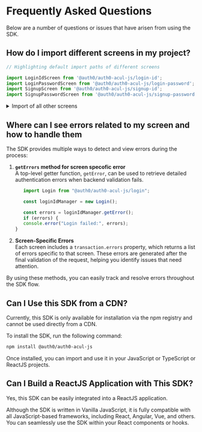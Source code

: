 # Frequently Asked Questions

Below are a number of questions or issues that have arisen from using the SDK.

## How do I import different screens in my project?

```typescript
// Highlighting default import paths of different screens

import LoginIdScreen from '@auth0/auth0-acul-js/login-id';
import LoginPasswordScreen from '@auth0/auth0-acul-js/login-password';
import SignupScreen from '@auth0/auth0-acul-js/signup-id';
import SignupPasswordScreen from '@auth0/auth0-acul-js/signup-password';
```

<details>
  <summary>Import of all other screens</summary>

```javascript
import LoginPasswordlessEmailCodeScreen from '@auth0/auth0-acul-js/login-passwordless-email-code';
import LoginPasswordlessEmailSMSOTP from '@auth0/auth0-acul-js/login-passwordless-sms-otp';
import PasskeyEnrolmentScreen from '@auth0/auth0-acul-js/passkey-enrollment';
import PasskeyEnrolmentLocalScreen from '@auth0/auth0-acul-js/passkey-enrollment-local';
import PhoneIdentifierChallengeScreen from '@auth0/auth0-acul-js/phone-identifier-challenge';
import PhoneIdentifierEnrolmentScreen from '@auth0/auth0-acul-js/phone-identifier-enrollment';
import EmailIdentifierChallengeScreen from '@auth0/auth0-acul-js/email-identifier-challenge';
import InterstitialCaptchaScreen from '@auth0/auth0-acul-js/interstitial-captcha';
import Login from '@auth0/auth0-acul-js/login';
import Signup from '@auth0/auth0-acul-js/signup';
import ResetPassword from '@auth0/auth0-acul-js/reset-password';
import ResetPasswordRequest from '@auth0/auth0-acul-js/reset-password-request';
import ResetPasswordEmail from '@auth0/auth0-acul-js/reset-password-email';
import ResetPasswordSuccess from '@auth0/auth0-acul-js/reset-password-success';
import ResetPasswordError from '@auth0/auth0-acul-js/reset-password-error';

// MFA related screens
import MfaDetectBrowserCapabilities from '@auth0/auth0-acul-js/mfa-detect-browser-capabilities';
import MfaEnrollResult from '@auth0/auth0-acul-js/mfa-enroll-result';
import MfaBeginEnrollOptions from '@auth0/auth0-acul-js/mfa-begin-enroll-options';
import MfaLoginOptions from '@auth0/auth0-acul-js/mfa-login-options';
import MfaPushEnrollmentQr from '@auth0/auth0-acul-js/mfa-push-enrollment-qr';
import MfaPushWelcome from '@auth0/auth0-acul-js/mfa-push-welcome';
import MfaPushChallengePush from '@auth0/auth0-acul-js/mfa-push-challenge-push';
import MfaPushList from '@auth0/auth0-acul-js/mfa-push-list';
import MfaCountryCodes from '@auth0/auth0-acul-js/mfa-country-codes';
import MfaSmsChallenge from '@auth0/auth0-acul-js/mfa-sms-challenge';
import MfaSmsEnrollment from '@auth0/auth0-acul-js/mfa-sms-enrollment';
import MfaSmsList from '@auth0/auth0-acul-js/mfa-sms-list';
import MfaEmailChallenge from '@auth0/auth0-acul-js/mfa-email-challenge';
import MfaEmailList from '@auth0/auth0-acul-js/mfa-email-list';
```

</details>

## Where can I see errors related to my screen and how to handle them

The SDK provides multiple ways to detect and view errors during the process:

1. **`getErrors` method for screen specofic error**  
   A top-level getter function, `getError`, can be used to retrieve detailed authentication errors when backend validation fails.
   ```javascript
      import Login from "@auth0/auth0-acul-js/login";

      const loginIdManager = new Login();

      const errors = loginIdManager.getError();
      if (errors) {
      console.error("Login failed:", errors);
   }
   ```
1. **Screen-Specific Errors**  
   Each screen includes a `transaction.errors` property, which returns a list of errors specific to that screen. These errors are generated after the final validation of the request, helping you identify issues that need attention.


By using these methods, you can easily track and resolve errors throughout the SDK flow.

## Can I Use this SDK from a CDN?

Currently, this SDK is only available for installation via the npm registry and cannot be used directly from a CDN.

To install the SDK, run the following command:

```sh
npm install @auth0/auth0-acul-js
```

Once installed, you can import and use it in your JavaScript or TypeScript or ReactJS projects.

## Can I Build a ReactJS Application with This SDK?

Yes, this SDK can be easily integrated into a ReactJS application.

Although the SDK is written in Vanilla JavaScript, it is fully compatible with all JavaScript-based frameworks, including React, Angular, Vue, and others. You can seamlessly use the SDK within your React components or hooks.
